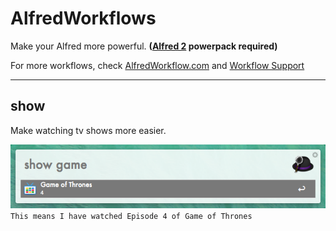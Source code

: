 # AlfredWorkflows

Make your Alfred more powerful.  **([Alfred 2] powerpack required)**

For more workflows, check [AlfredWorkflow.com] and [Workflow Support]

* * *

## show

Make watching tv shows more easier.

![image](https://github.com/fatestigma/AlfredWorkflows/raw/master/extra/show.png)<br>
`This means I have watched Episode 4 of Game of Thrones`


[Alfred 2]: http://www.alfredapp.com/
[Workflow Support]: http://support.alfredapp.com/workflows
[AlfredWorkflow.com]: http://www.alfredworkflow.com

